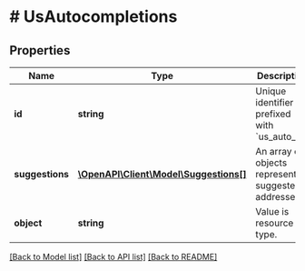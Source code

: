 # # UsAutocompletions

## Properties

Name | Type | Description | Notes
------------ | ------------- | ------------- | -------------
**id** | **string** | Unique identifier prefixed with &#x60;us_auto_&#x60;. | [optional]
**suggestions** | [**\OpenAPI\Client\Model\Suggestions[]**](Suggestions.md) | An array of objects representing suggested addresses. | [optional]
**object** | **string** | Value is resource type. | [optional] [default to OBJECT_US_AUTOCOMPLETION]

[[Back to Model list]](../../README.md#models) [[Back to API list]](../../README.md#endpoints) [[Back to README]](../../README.md)
